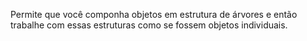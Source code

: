 Permite que você componha objetos em estrutura de árvores e então trabalhe com essas estruturas como se fossem objetos individuais.